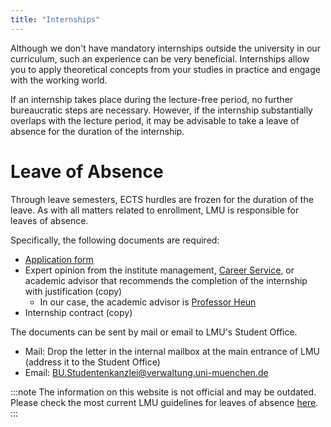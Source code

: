 ```yaml
---
title: "Internships"
---
```


Although we don't have mandatory internships outside the university in our curriculum, such an experience can be very beneficial.
Internships allow you to apply theoretical concepts from your studies in practice and engage with the working world.

If an internship takes place during the lecture-free period, no further bureaucratic steps are necessary.
However, if the internship substantially overlaps with the lecture period, it may be advisable to take a leave of absence for the duration of the internship.

# Leave of Absence

Through leave semesters, ECTS hurdles are frozen for the duration of the leave.
As with all matters related to enrollment, LMU is responsible for leaves of absence.

Specifically, the following documents are required:

- [Application form](https://cms-cdn.lmu.de/media/lmu/downloads/studentenkanzlei/antrag_beurlaubung-mit-studiengangsangaben_zweisprachig.pdf)
- Expert opinion from the institute management, [Career Service](https://www.s-a.uni-muenchen.de/index.html), or academic advisor that recommends the completion of the internship with justification (copy)
  - In our case, the academic advisor is [Professor Heun](https://www.bio.ifi.lmu.de/mitarbeiter/volker-heun/)
- Internship contract (copy)

The documents can be sent by mail or email to LMU's Student Office.
- Mail: Drop the letter in the internal mailbox at the main entrance of LMU (address it to the Student Office)
- Email: [BU.Studentenkanzlei@verwaltung.uni-muenchen.de](mailto:BU.Studentenkanzlei@verwaltung.uni-muenchen.de)

:::note
The information on this website is not official and may be outdated. Please check the most current LMU guidelines for leaves of absence [here](https://www.lmu.de/en/workspace-for-students/abc-study-guide/leave-of-absence-semester/).
:::
